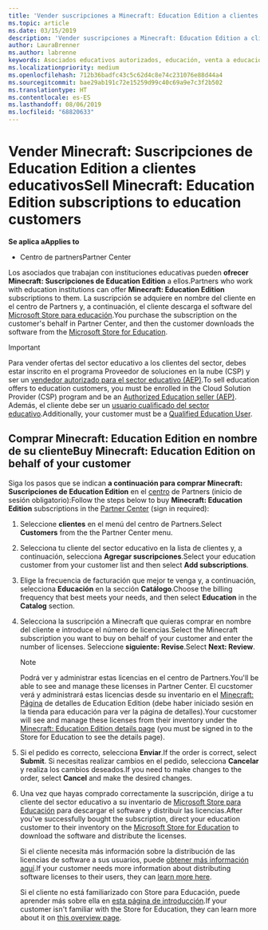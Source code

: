 ```yaml
---
title: 'Vender suscripciones a Minecraft: Education Edition a clientes del sector educativo'
ms.topic: article
ms.date: 03/15/2019
description: 'Vender suscripciones a Minecraft: Education Edition a clientes cualificados del sector educativo.'
author: LauraBrenner
ms.author: labrenne
keywords: Asociados educativos autorizados, educación, venta a educación, escuelas
ms.localizationpriority: medium
ms.openlocfilehash: 712b36badfc43c5c62d4c8e74c231076e88d44a4
ms.sourcegitcommit: bae29ab191c72e15259d99c40c69a9e7c3f2b502
ms.translationtype: HT
ms.contentlocale: es-ES
ms.lasthandoff: 08/06/2019
ms.locfileid: "68820633"
---
```

# <a name="sell-minecraft-education-edition-subscriptions-to-education-customers"></a><span data-ttu-id="78e55-104">Vender Minecraft: Suscripciones de Education Edition a clientes educativos</span><span class="sxs-lookup"><span data-stu-id="78e55-104">Sell Minecraft: Education Edition subscriptions to education customers</span></span>

<span data-ttu-id="78e55-105">**Se aplica a**</span><span class="sxs-lookup"><span data-stu-id="78e55-105">**Applies to**</span></span>

-  <span data-ttu-id="78e55-106">Centro de partners</span><span class="sxs-lookup"><span data-stu-id="78e55-106">Partner Center</span></span>

<span data-ttu-id="78e55-107">Los asociados que trabajan con instituciones educativas pueden **ofrecer Minecraft: Suscripciones de Education Edition** a ellos.</span><span class="sxs-lookup"><span data-stu-id="78e55-107">Partners who work with education institutions can offer **Minecraft: Education Edition** subscriptions to them.</span></span> <span data-ttu-id="78e55-108">La suscripción se adquiere en nombre del cliente en el centro de Partners y, a continuación, el cliente descarga el software del [Microsoft Store para educación](https://educationstore.microsoft.com).</span><span class="sxs-lookup"><span data-stu-id="78e55-108">You purchase the subscription on the customer's behalf in Partner Center, and then the customer downloads the software from the [Microsoft Store for Education](https://educationstore.microsoft.com).</span></span> 

>[!IMPORTANT]
><span data-ttu-id="78e55-109">Para vender ofertas del sector educativo a los clientes del sector, debes estar inscrito en el programa Proveedor de soluciones en la nube (CSP) y ser un [vendedor autorizado para el sector educativo (AEP)](https://www.mepn.com).</span><span class="sxs-lookup"><span data-stu-id="78e55-109">To sell education offers to education customers, you must be enrolled in the Cloud Solution Provider (CSP) program and be an [Authorized Education seller (AEP)](https://www.mepn.com).</span></span> <span data-ttu-id="78e55-110">Además, el cliente debe ser un [usuario cualificado del sector educativo](https://www.microsoftvolumelicensing.com/DocumentSearch.aspx?Mode=3&DocumentTypeId=7).</span><span class="sxs-lookup"><span data-stu-id="78e55-110">Additionally, your customer must be a [Qualified Education User](https://www.microsoftvolumelicensing.com/DocumentSearch.aspx?Mode=3&DocumentTypeId=7).</span></span>  

 
## <a name="buy-minecraft-education-edition-on-behalf-of-your-customer"></a><span data-ttu-id="78e55-111">Comprar **Minecraft: Education Edition** en nombre de su cliente</span><span class="sxs-lookup"><span data-stu-id="78e55-111">Buy **Minecraft: Education Edition** on behalf of your customer</span></span>

<span data-ttu-id="78e55-112">Siga los pasos que se indican **a continuación para comprar Minecraft: Suscripciones de Education Edition** en el [centro](https://partnercenter.microsoft.com/pcv/dashboard/overview
) de Partners (inicio de sesión obligatorio):</span><span class="sxs-lookup"><span data-stu-id="78e55-112">Follow the steps below to buy **Minecraft: Education Edition** subscriptions in the [Partner Center](https://partnercenter.microsoft.com/pcv/dashboard/overview
) (sign in required):</span></span>

  1.  <span data-ttu-id="78e55-113">Seleccione **clientes** en el menú del centro de Partners.</span><span class="sxs-lookup"><span data-stu-id="78e55-113">Select **Customers** from the the Partner Center menu.</span></span>
  
  2.  <span data-ttu-id="78e55-114">Selecciona tu cliente del sector educativo en la lista de clientes y, a continuación, selecciona **Agregar suscripciones**.</span><span class="sxs-lookup"><span data-stu-id="78e55-114">Select your education customer from your customer list and then select **Add subscriptions**.</span></span>
  
  3.  <span data-ttu-id="78e55-115">Elige la frecuencia de facturación que mejor te venga y, a continuación, selecciona **Educación** en la sección **Catálogo**.</span><span class="sxs-lookup"><span data-stu-id="78e55-115">Choose the billing frequency that best meets your needs, and then select **Education** in the **Catalog** section.</span></span>

  4.  <span data-ttu-id="78e55-116">Selecciona la suscripción a Minecraft que quieras comprar en nombre del cliente e introduce el número de licencias.</span><span class="sxs-lookup"><span data-stu-id="78e55-116">Select the Minecraft subscription you want to buy on behalf of your customer and enter the number of licenses.</span></span> <span data-ttu-id="78e55-117">Seleccione **siguiente: Revise**.</span><span class="sxs-lookup"><span data-stu-id="78e55-117">Select **Next: Review**.</span></span>

      >[!NOTE]
      ><span data-ttu-id="78e55-118">Podrá ver y administrar estas licencias en el centro de Partners.</span><span class="sxs-lookup"><span data-stu-id="78e55-118">You'll be able to see and manage these licenses in Partner Center.</span></span> <span data-ttu-id="78e55-119">El cucstomer verá y administrará estas licencias desde su inventario en el [Minecraft: Página](https://educationstore.microsoft.com/store/details/minecraft-education-edition/9nblggh4r2r6) de detalles de Education Edition (debe haber iniciado sesión en la tienda para educación para ver la página de detalles).</span><span class="sxs-lookup"><span data-stu-id="78e55-119">Your cucstomer will see and manage these licenses from their inventory under the [Minecraft: Education Edition details page](https://educationstore.microsoft.com/store/details/minecraft-education-edition/9nblggh4r2r6) (you must be signed in to the Store for Education to see the details page).</span></span> 

  5.  <span data-ttu-id="78e55-120">Si el pedido es correcto, selecciona **Enviar**.</span><span class="sxs-lookup"><span data-stu-id="78e55-120">If the order is correct, select **Submit**.</span></span> <span data-ttu-id="78e55-121">Si necesitas realizar cambios en el pedido, selecciona **Cancelar** y realiza los cambios deseados.</span><span class="sxs-lookup"><span data-stu-id="78e55-121">If you need to make changes to the order, select **Cancel** and make the desired changes.</span></span>   

  6.  <span data-ttu-id="78e55-122">Una vez que hayas comprado correctamente la suscripción, dirige a tu cliente del sector educativo a su inventario de [Microsoft Store para Educación](https://educationstore.microsoft.com) para descargar el software y distribuir las licencias.</span><span class="sxs-lookup"><span data-stu-id="78e55-122">After you've successfully bought the subscription, direct your education customer to their inventory on the [Microsoft Store for Education](https://educationstore.microsoft.com) to download the software and distribute the licenses.</span></span>

      <span data-ttu-id="78e55-123">Si el cliente necesita más información sobre la distribución de las licencias de software a sus usuarios, puede [obtener más información aquí](https://docs.microsoft.com/education/windows/school-get-minecraft#distribute-minecraft).</span><span class="sxs-lookup"><span data-stu-id="78e55-123">If your customer needs more information about distributing software licenses to their users, they can [learn more here](https://docs.microsoft.com/education/windows/school-get-minecraft#distribute-minecraft).</span></span>  
  
      <span data-ttu-id="78e55-124">Si el cliente no está familiarizado con Store para Educación, puede aprender más sobre ella en [esta página de introducción](https://docs.microsoft.com/microsoft-store/windows-store-for-business-overview).</span><span class="sxs-lookup"><span data-stu-id="78e55-124">If your customer isn't familiar with the Store for Education, they can learn more about it on [this overview page](https://docs.microsoft.com/microsoft-store/windows-store-for-business-overview).</span></span>  

      

